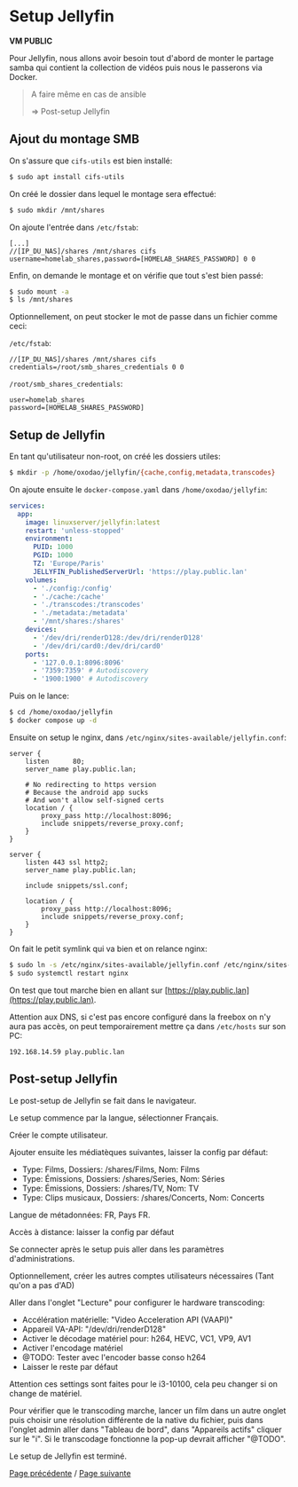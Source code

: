 # Setup Jellyfin

**VM PUBLIC**

Pour Jellyfin, nous allons avoir besoin tout d'abord de monter le partage samba qui contient la collection de vidéos puis nous le passerons via Docker.

> A faire même en cas de ansible
>
> => Post-setup Jellyfin

## Ajout du montage SMB

On s'assure que `cifs-utils` est bien installé:
```sh
$ sudo apt install cifs-utils
```

On créé le dossier dans lequel le montage sera effectué:
```sh
$ sudo mkdir /mnt/shares
```

On ajoute l'entrée dans `/etc/fstab`:
```
[...]
//[IP_DU_NAS]/shares /mnt/shares cifs username=homelab_shares,password=[HOMELAB_SHARES_PASSWORD] 0 0
```

Enfin, on demande le montage et on vérifie que tout s'est bien passé:
```sh
$ sudo mount -a
$ ls /mnt/shares
```

Optionnellement, on peut stocker le mot de passe dans un fichier comme ceci:

`/etc/fstab`:
```
//[IP_DU_NAS]/shares /mnt/shares cifs credentials=/root/smb_shares_credentials 0 0
```

`/root/smb_shares_credentials`:
```
user=homelab_shares
password=[HOMELAB_SHARES_PASSWORD]
```

## Setup de Jellyfin

En tant qu'utilisateur non-root, on créé les dossiers utiles:
```sh
$ mkdir -p /home/oxodao/jellyfin/{cache,config,metadata,transcodes}
```

On ajoute ensuite le `docker-compose.yaml` dans `/home/oxodao/jellyfin`:
```yaml
services:
  app:
    image: linuxserver/jellyfin:latest
    restart: 'unless-stopped'
    environment:
      PUID: 1000
      PGID: 1000
      TZ: 'Europe/Paris'
      JELLYFIN_PublishedServerUrl: 'https://play.public.lan'
    volumes:
      - './config:/config'
      - './cache:/cache'
      - './transcodes:/transcodes'
      - './metadata:/metadata'
      - '/mnt/shares:/shares'
    devices:
      - '/dev/dri/renderD128:/dev/dri/renderD128'
      - '/dev/dri/card0:/dev/dri/card0'
    ports:
      - '127.0.0.1:8096:8096'
      - '7359:7359' # Autodiscovery
      - '1900:1900' # Autodiscovery
```

Puis on le lance:
```sh
$ cd /home/oxodao/jellyfin
$ docker compose up -d
```

Ensuite on setup le nginx, dans `/etc/nginx/sites-available/jellyfin.conf`:
```
server {
    listen      80;
    server_name play.public.lan;

    # No redirecting to https version
    # Because the android app sucks
    # And won't allow self-signed certs
    location / {
        proxy_pass http://localhost:8096;
        include snippets/reverse_proxy.conf;
    }
}

server {
    listen 443 ssl http2;
    server_name play.public.lan;

    include snippets/ssl.conf;

    location / {
        proxy_pass http://localhost:8096;
        include snippets/reverse_proxy.conf;
    }
}
```

On fait le petit symlink qui va bien et on relance nginx:
```sh
$ sudo ln -s /etc/nginx/sites-available/jellyfin.conf /etc/nginx/sites-enabled/jellyfin.conf
$ sudo systemctl restart nginx
```

On test que tout marche bien en allant sur [https://play.public.lan](https://play.public.lan).

Attention aux DNS, si c'est pas encore configuré dans la freebox on n'y aura pas accès, on peut temporairement mettre ça dans `/etc/hosts` sur son PC:
```
192.168.14.59 play.public.lan
```

## Post-setup Jellyfin

Le post-setup de Jellyfin se fait dans le navigateur.

Le setup commence par la langue, sélectionner Français.

Créer le compte utilisateur.

Ajouter ensuite les médiatèques suivantes, laisser la config par défaut:
- Type: Films, Dossiers: /shares/Films, Nom: Films
- Type: Émissions, Dossiers: /shares/Series, Nom: Séries
- Type: Émissions, Dossiers: /shares/TV, Nom: TV
- Type: Clips musicaux, Dossiers: /shares/Concerts, Nom: Concerts

Langue de métadonnées: FR, Pays FR.

Accès à distance: laisser la config par défaut

Se connecter après le setup puis aller dans les paramètres d'administrations.

Optionnellement, créer les autres comptes utilisateurs nécessaires (Tant qu'on a pas d'AD)

Aller dans l'onglet "Lecture" pour configurer le hardware transcoding:
- Accélération matérielle: "Video Acceleration API (VAAPI)"
- Appareil VA-API: "/dev/dri/renderD128"
- Activer le décodage matériel pour: h264, HEVC, VC1, VP9, AV1
- Activer l'encodage matériel
- @TODO: Tester avec l'encoder basse conso h264
- Laisser le reste par défaut

Attention ces settings sont faites pour le i3-10100, cela peu changer si on change de matériel.

Pour vérifier que le transcoding marche, lancer un film dans un autre onglet puis choisir une résolution différente de la native du fichier, puis dans l'onglet admin aller dans "Tableau de bord", dans "Appareils actifs" cliquer sur le "i". Si le transcodage fonctionne la pop-up devrait afficher "@TODO".

Le setup de Jellyfin est terminé.

[Page précédente](setup_reverseproxy.md) / [Page suivante](setup_navidrome.md)